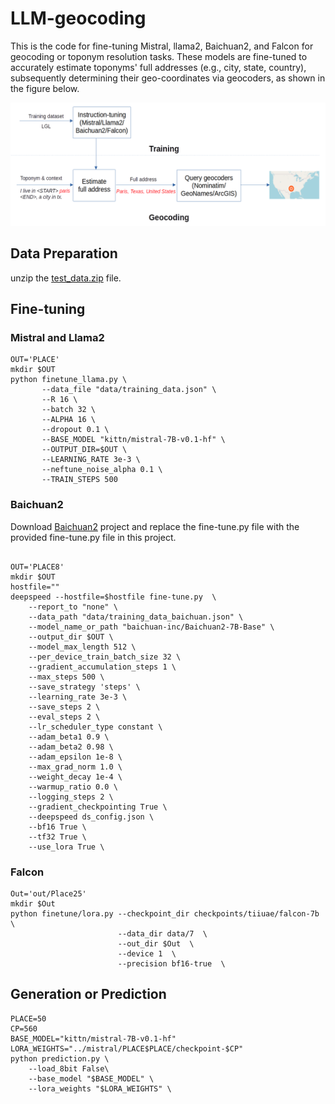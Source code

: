 # LLM-geocoding
This is the code for fine-tuning Mistral, llama2, Baichuan2, and Falcon for geocoding or toponym resolution tasks. These models are fine-tuned to accurately estimate toponyms' full addresses (e.g., city, state, country), subsequently determining their geo-coordinates via geocoders, as shown in the figure below.

<p align="center">
<a href="url">
 <img src="figure/llm-workflow.png"  ></a>
</p>

## Data Preparation
unzip the [test_data.zip](data/test_data.zip) file.
## Fine-tuning
### Mistral and Llama2
```shell
OUT='PLACE'
mkdir $OUT
python finetune_llama.py \
       --data_file "data/training_data.json" \
       --R 16 \
       --batch 32 \
       --ALPHA 16 \
       --dropout 0.1 \
       --BASE_MODEL "kittn/mistral-7B-v0.1-hf" \
       --OUTPUT_DIR=$OUT \
       --LEARNING_RATE 3e-3 \
       --neftune_noise_alpha 0.1 \
       --TRAIN_STEPS 500
```
### Baichuan2
Download [Baichuan2](https://github.com/baichuan-inc/Baichuan2/tree/main) project and replace the fine-tune.py file with the provided fine-tune.py file in this project.
```shell

OUT='PLACE8'
mkdir $OUT
hostfile=""
deepspeed --hostfile=$hostfile fine-tune.py  \
    --report_to "none" \
    --data_path "data/training_data_baichuan.json" \
    --model_name_or_path "baichuan-inc/Baichuan2-7B-Base" \
    --output_dir $OUT \
    --model_max_length 512 \
    --per_device_train_batch_size 32 \
    --gradient_accumulation_steps 1 \
    --max_steps 500 \
    --save_strategy 'steps' \
    --learning_rate 3e-3 \
    --save_steps 2 \
    --eval_steps 2 \
    --lr_scheduler_type constant \
    --adam_beta1 0.9 \
    --adam_beta2 0.98 \
    --adam_epsilon 1e-8 \
    --max_grad_norm 1.0 \
    --weight_decay 1e-4 \
    --warmup_ratio 0.0 \
    --logging_steps 2 \
    --gradient_checkpointing True \
    --deepspeed ds_config.json \
    --bf16 True \
    --tf32 True \
    --use_lora True \
```
### Falcon
```shell
Out='out/Place25'
mkdir $Out
python finetune/lora.py --checkpoint_dir checkpoints/tiiuae/falcon-7b \
                        --data_dir data/7  \
                        --out_dir $Out  \
                        --device 1  \
                        --precision bf16-true  \
```
## Generation or Prediction
```shell
PLACE=50
CP=560
BASE_MODEL="kittn/mistral-7B-v0.1-hf"
LORA_WEIGHTS="../mistral/PLACE$PLACE/checkpoint-$CP"
python prediction.py \
    --load_8bit False\
    --base_model "$BASE_MODEL" \
    --lora_weights "$LORA_WEIGHTS" \
```
